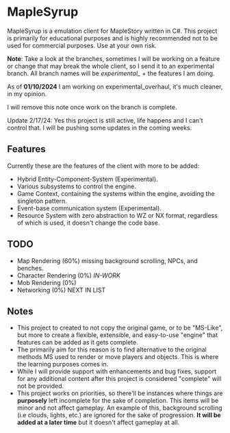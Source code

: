 # MapleSyrup
MapleSyrup is a emulation client for MapleStory written in C#. This project is primarily for
educational purposes and is highly recommended not to be used for commercial purposes. Use
at your own risk.

**Note**: Take a look at the branches, sometimes I will be working on a feature or change that may
break the whole client, so I send it to an experimental branch. All branch names will be
*experimental_* + the features I am doing.

As of **01/10/2024** I am working on experimental_overhaul, it's much cleaner, in my opinion.

I will remove this note once work on the branch is complete.

Update 2/17/24: Yes this project is still active, life happens and I can't control that. I will be pushing some updates in the coming weeks.

## Features
Currently these are the features of the client with more to be added:

- Hybrid Entity-Component-System (Experimental).
- Various subsystems to control the engine.
- Game Context, containing the systems within the engine, avoiding the singleton pattern.
- Event-base communication system (Experimental).
- Resource System with zero abstraction to WZ or NX format, regardless of which
is used, it doesn't change the code base.

## TODO
- Map Rendering (60%) missing background scrolling, NPCs, and benches.
- Character Rendering (0%) *IN-WORK*
- Mob Rendering (0%)
- Networking (0%) NEXT IN LIST

## Notes
- This project to created to not copy the original game, or to be "MS-Like", but more to
create a flexible, extensible, and easy-to-use "engine" that features can be added as it 
gets complete.
- The primarily aim for this reason is to find alternative to the original methods MS used
to render or move players and objects. This is where the learning purposes comes in.
- While I will provide support with enhancements and bug fixes, support for any additional 
content after this project is considered "complete" will not be provided.
- This project works on priorities, so there'll be instances where things are **purposely** 
left incomplete for the sake of completion. This items will be minor and not affect gameplay.
 An example of this, background scrolling (i.e clouds, lights, etc.) are ignored for the sake
of progression. **It will be added at a later time** but it doesn't affect gameplay at all.
